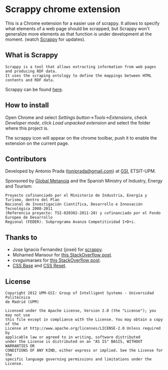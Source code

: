 # Scrappy chrome extension

This is a Chrome extension for a easier use of scrappy. It allows to specify what elements of a web page should be scrapped, but Scrappy won't generalize more elements as that function is under development at the moment. (watch [Scrappy](https://github.com/josei/scrappy) for updates).

## What is Scrappy 

```
Scrappy is a tool that allows extracting information from web pages and producing RDF data. 
It uses the scraping ontology to define the mappings between HTML contents and RDF data.
```

Scrappy can be found [here](https://github.com/josei/scrappy).

## How to install

Open Chrome and select *Settings button*->*Tools*->*Extensions*, check *Developer mode*, click *Load unpacked extension* and select the folder where this project is.

The scrappy icon will appear on the chrome toolbar, push it to enable the extension on the current page.

## Contributors

Developed by Antonio Prada (<toniprada@gmail.com>) at [GSI](http://www.gsi.dit.upm.es/), ETSIT-UPM.

Sponsored by [Global Metanoia](http://www.globalmetanoia.com/) and the Spanish Ministry of Industry, Energy and Tourism:

```
Proyecto cofinanciado por el Ministerio de Industria, Energía y Turismo, dentro del Plan 
Nacional de Investigación Científica, Desarrollo e Innovación Tecnológica 2008-2011 
(Referencia proyecto: TSI-020302-2011-20) y cofinanciado por el Fondo Europeo de Desarrollo 
Regional (FEDER). Subprograma Avanza Competitividad I+D+i.
```

## Thanks to

- Jose Ignacio Fernandez (josei) for [scrappy](https://github.com/josei/scrappy).
- Mohamed Mansour for [this StackOverflow post](http://stackoverflow.com/questions/4445102/google-chrome-extension-highlight-the-div-that-the-mouse-is-hovering-over).
- cvsguimaraes for [this StackOverflow post](http://stackoverflow.com/questions/7391320/chrome-extension-using-sidebar).
- [CSS Base](http://yuilibrary.com/yui/docs/cssbase/) and [CSS Reset](http://yuilibrary.com/yui/docs/cssreset/).

## License

```
Copyright 2012 UPM-GSI: Group of Intelligent Systems - Universidad Politécnica 
de Madrid (UPM)

Licensed under the Apache License, Version 2.0 (the "License"); you may not use 
this file except in compliance with the License. You may obtain a copy of the 
License at http://www.apache.org/licenses/LICENSE-2.0 Unless required by 
applicable law or agreed to in writing, software distributed 
under the License is distributed on an "AS IS" BASIS, WITHOUT WARRANTIES OR 
CONDITIONS OF ANY KIND, either express or implied. See the License for the 
specific language governing permissions and limitations under the License.
```
